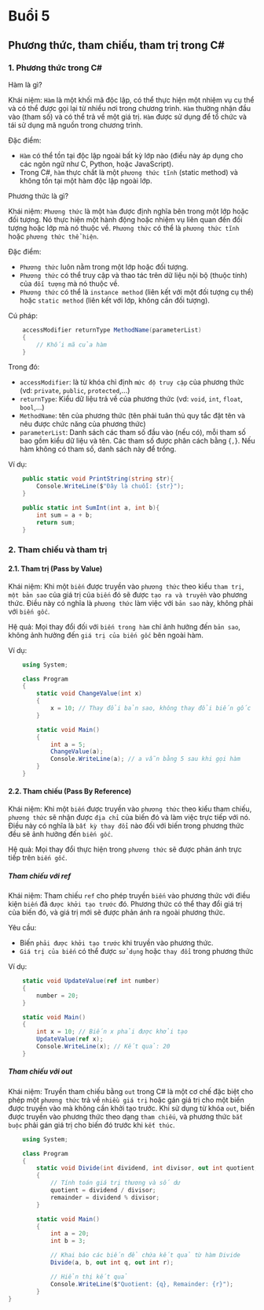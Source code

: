# Buổi 5
## Phương thức, tham chiếu, tham trị trong C#
### 1. Phương thức trong C#
Hàm là gì?

Khái niệm: `Hàm` là một khối mã độc lập, có thể thực hiện một nhiệm vụ cụ thể và có thể được gọi lại từ nhiều nơi trong chương trình. `Hàm` thường nhận đầu vào (tham số) và có thể trả về một giá trị. `Hàm` được sử dụng để tổ chức và tái sử dụng mã nguồn trong chương trình.

Đặc điểm:
- `Hàm` có thể tồn tại độc lập ngoài bất kỳ lớp nào (điều này áp dụng cho các ngôn ngữ như C, Python, hoặc JavaScript).
- Trong C#, `hàm` thực chất là một `phương thức tĩnh` (static method) và không tồn tại một hàm độc lập ngoài lớp.

Phương thức là gì?

Khái niệm: `Phương thức` là một `hàm` được định nghĩa bên trong một lớp hoặc đối tượng. Nó thực hiện một hành động hoặc nhiệm vụ liên quan đến đối tượng hoặc lớp mà nó thuộc về. `Phương thức` có thể là `phương thức tĩnh` hoặc `phương thức thể hiện`.

Đặc điểm:

- `Phương thức` luôn nằm trong một lớp hoặc đối tượng.
- `Phương thức` có thể truy cập và thao tác trên dữ liệu nội bộ (thuộc tính) của `đối tượng` mà nó thuộc về.
- `Phương thức` có thể là `instance method` (liên kết với một đối tượng cụ thể) hoặc `static method` (liên kết với lớp, không cần đối tượng).

Cú pháp: 
```C#
    accessModifier returnType MethodName(parameterList)
    {
        // Khối mã của hàm
    }
```
Trong đó: 
- `accessModifier`: là từ khóa chỉ định `mức độ truy cập` của phương thức (vd: `private`, `public`, `protected`,...)
- `returnType`: Kiểu dữ liệu trả về của phương thức (vd: `void`, `int`, `float`, `bool`,...)
- `MethodName`: tên của phương thức (tên phải tuân thủ quy tắc đặt tên và nêu được chức năng của phương thức)
- `parameterList`: Danh sách các tham số đầu vào (nếu có), mỗi tham số bao gồm kiểu dữ liệu và tên. Các tham số được phân cách bằng {`,`}. Nếu hàm không có tham số, danh sách này để trống. 

Ví dụ: 
```C#
    public static void PrintString(string str){
        Console.WriteLine($"Đây là chuỗi: {str}");
    }
```
```C#
    public static int SumInt(int a, int b){
        int sum = a + b;
        return sum;
    }
```
### 2. Tham chiếu và tham trị
#### 2.1. Tham trị (Pass by Value)
Khái niệm: Khi một `biến` được truyền vào `phương thức` theo kiểu `tham trị`, `một bản sao` của giá trị của `biến` đó sẽ được `tạo ra và truyền` vào phương thức. Điều này có nghĩa là `phương thức` làm việc với `bản sao` này, không phải với `biến gốc`.

Hệ quả: Mọi thay đổi đối với `biến trong hàm` chỉ ảnh hưởng đến `bản sao`, không ảnh hưởng đến `giá trị của biến gốc` bên ngoài hàm.

Ví dụ: 
```C#
    using System;

    class Program
    {
        static void ChangeValue(int x)
        {
            x = 10; // Thay đổi bản sao, không thay đổi biến gốc
        }

        static void Main()
        {
            int a = 5;
            ChangeValue(a);
            Console.WriteLine(a); // a vẫn bằng 5 sau khi gọi hàm
        }
    }
```
#### 2.2. Tham chiếu (Pass By Reference)
Khái niệm: Khi một `biến` được truyền vào `phương thức` theo kiểu tham chiếu, `phương thức` sẽ nhận được `địa chỉ` của biến đó và làm việc trực tiếp với nó. Điều này có nghĩa là `bất kỳ thay đổi` nào đối với biến trong phương thức đều sẽ ảnh hưởng đến `biến gốc`.

Hệ quả: Mọi thay đổi thực hiện trong `phương thức` sẽ được phản ánh trực tiếp trên `biến gốc`.

##### Tham chiếu với ref
Khái niệm: Tham chiếu `ref` cho phép truyền `biến` vào phương thức với điều kiện `biến` đã `được khởi tạo trước` đó. Phương thức có thể thay đổi giá trị của biến đó, và giá trị mới sẽ được phản ánh ra ngoài phương thức.

Yêu cầu: 
- Biến `phải được khởi tạo trước` khi truyền vào phương thức.
- `Giá trị của biến` có thể được `sử dụng` hoặc `thay đổi` trong phương thức

Ví dụ: 
```C#
    static void UpdateValue(ref int number)
    {
        number = 20;
    }

    static void Main()
    {
        int x = 10; // Biến x phải được khởi tạo
        UpdateValue(ref x);
        Console.WriteLine(x); // Kết quả: 20
    }
```
##### Tham chiếu với out    
Khái niệm: Truyền tham chiếu bằng `out` trong C# là một cơ chế đặc biệt cho phép một `phương thức` trả về `nhiều giá trị` hoặc gán giá trị cho một biến được truyền vào mà không cần khởi tạo trước. Khi sử dụng từ khóa `out`, biến được truyền vào phương thức theo dạng `tham chiếu`, và phương thức `bắt buộc` phải gán giá trị cho biến đó trước khi `kết thúc`.

```C#
    using System;

    class Program
    {
        static void Divide(int dividend, int divisor, out int quotient, out int remainder)
        {
            // Tính toán giá trị thương và số dư
            quotient = dividend / divisor;
            remainder = dividend % divisor;
        }

        static void Main()
        {
            int a = 20;
            int b = 3;

            // Khai báo các biến để chứa kết quả từ hàm Divide
            Divide(a, b, out int q, out int r);

            // Hiển thị kết quả
            Console.WriteLine($"Quotient: {q}, Remainder: {r}");
        }
}

```
